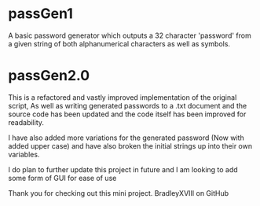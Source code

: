 # passGen1
A basic password generator which outputs a 32 character 'password' from a given string of both alphanumerical characters as well as symbols.

# passGen2.0
This is a refactored and vastly improved implementation of the original script, As well as writing generated passwords to a .txt document
and the source code has been updated and the code itself has been improved for readability.

I have also added more variations for the generated password (Now with added upper case) and have also broken the initial strings up into 
their own variables.

I do plan to further update this project in future and I am looking to add some form of GUI for ease of use

Thank you for checking out this mini project.
BradleyXVIII on GitHub
